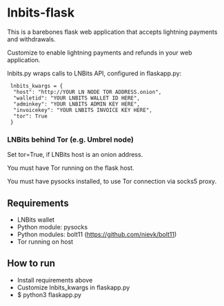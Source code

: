 # lnbits-flask

This is a barebones flask web application that accepts lightning payments and withdrawals.

Customize to enable lightning payments and refunds in your web application.

lnbits.py wraps calls to LNBits API, configured in flaskapp.py:

```
 lnbits_kwargs = {
  "host": "http://YOUR LN NODE TOR ADDRESS.onion",
  "walletid": "YOUR LNBITS WALLET ID HERE",
  "adminkey": "YOUR LNBITS ADMIN KEY HERE",
  "invoicekey": "YOUR LNBITS INVOICE KEY HERE",
  "tor": True
 }
```

### LNBits behind Tor (e.g. Umbrel node)
Set tor=True, if LNBits host is an onion address.

You must have Tor running on the flask host.

You must have pysocks installed, to use Tor connection via socks5 proxy.

## Requirements
* LNBits wallet
* Python module: pysocks
* Python modules: bolt11 (https://github.com/nievk/bolt11)
* Tor running on host

## How to run
* Install requirements above
* Customize lnbits_kwargs in flaskapp.py
* $ python3 flaskapp.py
